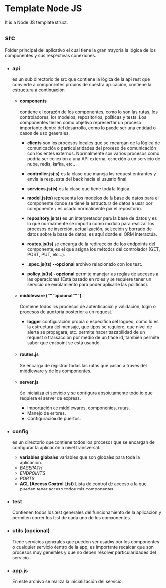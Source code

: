 # Template Node JS
It is a Node JS template struct.
 
## **src** 
Folder principal del aplicativo el cual tiene la gran mayoria la lógica de los componentes y sus respectivas conexiones.
* ### **api** 
    es un sub directorio de src que contiene la lógica de la api rest que convierte a componentes propios de nuestra aplicación, contiene la estructura a continuación 
    * #### **components** 
        contiene el corazón de los componentes, como lo son las rutas, los controladores, los modelos, repositorios, políticas y tests. Los componentes tienen como objetivo representar un proceso importante dentro del desarrollo, como lo puede ser una entidad o casos de uso generales.

        * **clients** son los procesos locales que se encargan de la lógica de comunicación o particularidades del proceso de comunicación con los entes externos. Normalmente son varios procesos como podría ser conexión a una API externa, conexión a un servicio de nube, redis, kafka, etc..

        * **controller.js(ts)** es la clase que maneja los request entrantes y envía la respuesta del back hacia el usuario final.

        * **services.js(ts)** es la clase que tiene toda la lógica

        * **model.js(ts)** representa los modelos de la base de datos para el componente donde se tiene la estructura de datos a usar por componente y es usado normalmente por el repositorio.

        * **repository.js(ts)** es un interpretador para la base de datos y es lo que normalmente se importa como modulo para realizar los procesos de inserción, actualización, selección y borrado de datos sobre la base de datos, es aquí donde el ORM interactúa.

        * **routes.js(ts)** se encarga de la redirección de los endpoints del componente, es el que asigna los métodos del controlador (GET, POST, PUT, etc...).

        * **<component>.spec.js(ts) --opcional** archivo relacionado con los test.

        * **policy.js(ts) - opcional** permite manejar las reglas de accesos a las operaciones (Está basado en roles y se requiere tener un servicio de enrolamiento para poder aplicarle las politicas).


    * #### **middleware ("""opcional""")**
        Contiene todos los procesps de autenticación y validación, login o procesos de auditoria posterior a un request.

        * **logger** configuración propia o especifica del logueo, como lo es la estructura del mensaje, que tipos se requiere, que nivel de alerta se propagará, etc. 
        permite hacer trazabilidad de un request o transacción por medio de un trace id, tambien permite saber que endpoint se está usando.

    * #### **routes.js** 
        Se encarga de registrar todas las rutas que pasan a traves del middleware y de los componentes.

    * #### **server.js** 
        Se inicializa el servicio y se configura absolutamente todo lo que requiera el server de express.
        * Importación de middlewares, componentes, rutas.
        * Manejo de errores.
        * Configuración de puertos.

* ### **config**
    es un directorio que contiene todos los procesos que se encargan de configurar la aplicación a nivel transversal.

    * **variables globales** variables que son globales para toda la aplicación.
    * *BASEPATH*
    * *ENDPOINTS*
    * *PORTS*
    * **ACL (Access Control List)** Lista de control de acceso a la que pueden tener acceso todos mis componentes. 

* ### **test**
    Contienen todos los test generales del funcionamiento de la aplicación y permiten correr los test de cada uno de los componentes.

* ### **utils (opcional)**
    Tiene servicios generales que pueden ser usados por los componentes o cualquier servicio dentro de la app, es importante recalcar que son procesos muy generales y que no deben resolver particularidades del servicio.

* ### **app.js**
    En este archivo se realiza la inicialización del servicio.

